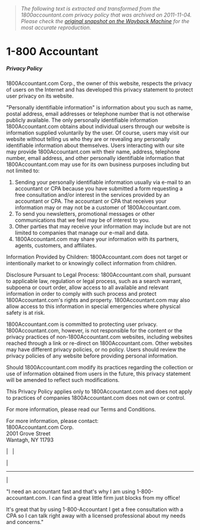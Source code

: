 > *The following text is extracted and transformed from the 1800accountant.com privacy policy that was archived on 2011-11-04. Please check the [original snapshot on the Wayback Machine](https://web.archive.org/web/20111104075331id_/http%3A//www.1800accountant.com/privacy_policy.html) for the most accurate reproduction.*

# 1-800 Accountant

##### Privacy Policy

1800Accountant.com Corp., the owner of this website, respects the privacy of users on the Internet and has developed this privacy statement to protect user privacy on its website.

"Personally identifiable information" is information about you such as name, postal address, email addresses or telephone number that is not otherwise publicly available. The only personally identifiable information 1800Accountant.com obtains about individual users through our website is information supplied voluntarily by the user. Of course, users may visit our website without telling us who they are or revealing any personally identifiable information about themselves. Users interacting with our site may provide 1800Accountant.com with their name, address, telephone number, email address, and other personally identifiable information that 1800Accountant.com may use for its own business purposes including but not limited to:

  1. Sending your personally identifiable information usually via e-mail to an accountant or CPA because you have submitted a form requesting a free consultation and/or interest in the services provided by an accountant or CPA. The accountant or CPA that receives your information may or may not be a customer of 1800Accountant.com.
  2. To send you newsletters, promotional messages or other communications that we feel may be of interest to you.
  3. Other parties that may receive your information may include but are not limited to companies that manage our e-mail and data.
  4. 1800Accountant.com may share your information with its partners, agents, customers, and affiliates.



Information Provided by Children: 1800Accountant.com does not target or intentionally market to or knowingly collect information from children.

Disclosure Pursuant to Legal Process: 1800Accountant.com shall, pursuant to applicable law, regulation or legal process, such as a search warrant, subpoena or court order, allow access to all available and relevant information in order to comply with such process and protect 1800Accountant.com's rights and property. 1800Accountant.com may also allow access to this information in special emergencies where physical safety is at risk.

1800Accountant.com is committed to protecting user privacy. 1800Accountant.com, however, is not responsible for the content or the privacy practices of non-1800Accountant.com websites, including websites reached through a link or re-direct on 1800Accountant.com. Other websites may have different privacy policies, or no policy. Users should review the privacy policies of any website before providing personal information.

Should 1800Accountant.com modify its practices regarding the collection or use of information obtained from users in the future, this privacy statement will be amended to reflect such modifications.

This Privacy Policy applies only to 1800Accountant.com and does not apply to practices of companies 1800Accountant.com does not own or control.

For more information, please read our Terms and Conditions.

For more information, please contact:  
1800Accountant.com Corp.  
2001 Grove Street  
Wantagh, NY 11793

|   | 

|   
  
---  
| 

"I need an accountant fast and that's why I am using 1-800-accountant.com. I can find a great little firm just blocks from my office!  
  
It's great that by using 1-800-Accountant I get a free consultation with a CPA so I can talk right away with a licensed professional about my needs and concerns."

